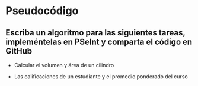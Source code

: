 # Pseudocódigo

## Escriba un algoritmo para las siguientes tareas, impleméntelas en PSeInt y comparta el código en GitHub

* Calcular el volumen y área de un cilindro

* Las calificaciones de un estudiante y el promedio ponderado del curso
